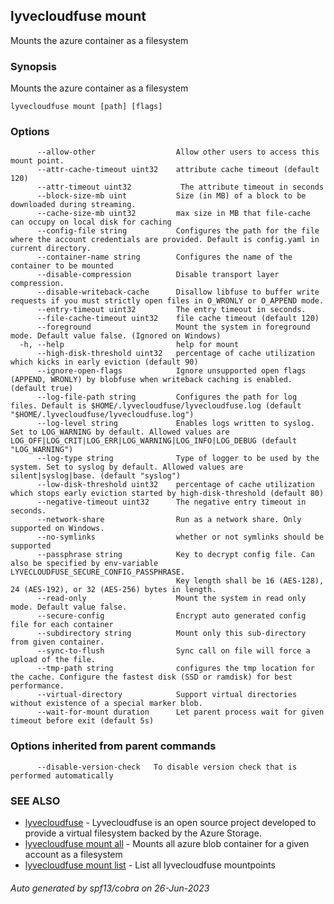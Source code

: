 ## lyvecloudfuse mount

Mounts the azure container as a filesystem

### Synopsis

Mounts the azure container as a filesystem

```
lyvecloudfuse mount [path] [flags]
```

### Options

```
      --allow-other                  Allow other users to access this mount point.
      --attr-cache-timeout uint32    attribute cache timeout (default 120)
      --attr-timeout uint32           The attribute timeout in seconds
      --block-size-mb uint           Size (in MB) of a block to be downloaded during streaming.
      --cache-size-mb uint32         max size in MB that file-cache can occupy on local disk for caching
      --config-file string           Configures the path for the file where the account credentials are provided. Default is config.yaml in current directory.
      --container-name string        Configures the name of the container to be mounted
      --disable-compression          Disable transport layer compression.
      --disable-writeback-cache      Disallow libfuse to buffer write requests if you must strictly open files in O_WRONLY or O_APPEND mode.
      --entry-timeout uint32         The entry timeout in seconds.
      --file-cache-timeout uint32    file cache timeout (default 120)
      --foreground                   Mount the system in foreground mode. Default value false. (Ignored on Windows)
  -h, --help                         help for mount
      --high-disk-threshold uint32   percentage of cache utilization which kicks in early eviction (default 90)
      --ignore-open-flags            Ignore unsupported open flags (APPEND, WRONLY) by blobfuse when writeback caching is enabled. (default true)
      --log-file-path string         Configures the path for log files. Default is $HOME/.lyvecloudfuse/lyvecloudfuse.log (default "$HOME/.lyvecloudfuse/lyvecloudfuse.log")
      --log-level string             Enables logs written to syslog. Set to LOG_WARNING by default. Allowed values are LOG_OFF|LOG_CRIT|LOG_ERR|LOG_WARNING|LOG_INFO|LOG_DEBUG (default "LOG_WARNING")
      --log-type string              Type of logger to be used by the system. Set to syslog by default. Allowed values are silent|syslog|base. (default "syslog")
      --low-disk-threshold uint32    percentage of cache utilization which stops early eviction started by high-disk-threshold (default 80)
      --negative-timeout uint32      The negative entry timeout in seconds.
      --network-share                Run as a network share. Only supported on Windows.
      --no-symlinks                  whether or not symlinks should be supported
      --passphrase string            Key to decrypt config file. Can also be specified by env-variable LYVECLOUDFUSE_SECURE_CONFIG_PASSPHRASE.
                                     Key length shall be 16 (AES-128), 24 (AES-192), or 32 (AES-256) bytes in length.
      --read-only                    Mount the system in read only mode. Default value false.
      --secure-config                Encrypt auto generated config file for each container
      --subdirectory string          Mount only this sub-directory from given container.
      --sync-to-flush                Sync call on file will force a upload of the file.
      --tmp-path string              configures the tmp location for the cache. Configure the fastest disk (SSD or ramdisk) for best performance.
      --virtual-directory            Support virtual directories without existence of a special marker blob.
      --wait-for-mount duration      Let parent process wait for given timeout before exit (default 5s)
```

### Options inherited from parent commands

```
      --disable-version-check   To disable version check that is performed automatically
```

### SEE ALSO

* [lyvecloudfuse](lyvecloudfuse.md)	 - Lyvecloudfuse is an open source project developed to provide a virtual filesystem backed by the Azure Storage.
* [lyvecloudfuse mount all](lyvecloudfuse_mount_all.md)	 - Mounts all azure blob container for a given account as a filesystem
* [lyvecloudfuse mount list](lyvecloudfuse_mount_list.md)	 - List all lyvecloudfuse mountpoints

###### Auto generated by spf13/cobra on 26-Jun-2023
